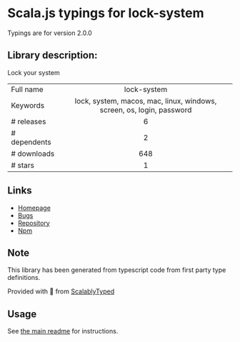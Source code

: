 
# Scala.js typings for lock-system

Typings are for version 2.0.0

## Library description:
Lock your system

|                    |                 |
| ------------------ | :-------------: |
| Full name          | lock-system |
| Keywords           | lock, system, macos, mac, linux, windows, screen, os, login, password |
| # releases         | 6 |
| # dependents       | 2 |
| # downloads        | 648 |
| # stars            | 1 |

## Links
- [Homepage](https://github.com/sindresorhus/lock-system#readme)
- [Bugs](https://github.com/sindresorhus/lock-system/issues)
- [Repository](https://github.com/sindresorhus/lock-system)
- [Npm](https://www.npmjs.com/package/lock-system)
    


## Note
This library has been generated from typescript code from first party type definitions.

Provided with :purple_heart: from [ScalablyTyped](https://github.com/oyvindberg/ScalablyTyped)

## Usage
See [the main readme](../../readme.md) for instructions.


